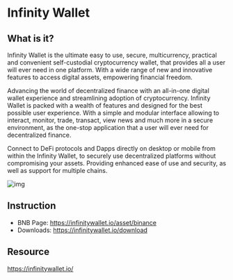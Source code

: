 # Infinity Wallet

## What is it?
Infinity Wallet is the ultimate easy to use, secure, multicurrency, practical and convenient self-custodial cryptocurrency wallet, that provides all a user will ever need in one platform. With a wide range of new and innovative features to access digital assets, empowering financial freedom. 

Advancing the world of decentralized finance with an all-in-one digital wallet experience and streamlining adoption of cryptocurrency. Infinity Wallet is packed with a wealth of features and designed for the best possible user experience. With a simple and modular interface allowing to interact, monitor, trade, transact, view news and much more in a secure environment, as the one-stop application that a user will ever need for decentralized finance.

Connect to DeFi protocols and Dapps directly on desktop or mobile from within the Infinity Wallet, to securely use decentralized platforms without compromising your assets. Providing enhanced ease of use and security, as well as support for multiple chains.

![img](https://i.gyazo.com/3fdcb211d93b7d7657aa1766f84fbe9d.png)

## Instruction

* BNB Page: <https://infinitywallet.io/asset/binance>
* Downloads: <https://infinitywallet.io/download>

## Resource

<https://infinitywallet.io/>
